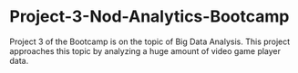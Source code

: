 # Project-3-Nod-Analytics-Bootcamp
Project 3 of the Bootcamp is on the topic of Big Data Analysis. This project approaches this topic by analyzing a huge amount of video game player data.

